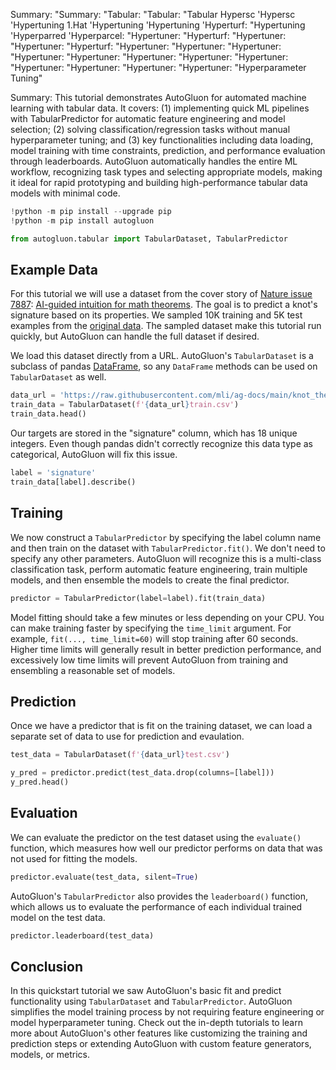 Summary: "Summary: "Tabular: "Tabular: "Tabular Hypersc 'Hypersc 'Hypertuning 1.Hat 'Hypertuning 'Hypertuning 'Hyperturf: "Hypertuning 'Hyperparred 'Hyperparcel: "Hypertuner: "Hyperturf: "Hypertuner: "Hypertuner: "Hyperturf: "Hypertuner: "Hypertuner: "Hypertuner: "Hypertuner: "Hypertuner: "Hypertuner: "Hypertuner: "Hypertuner: "Hypertuner: "Hypertuner: "Hypertuner: "Hypertuner: "Hyperparameter Tuning"

Summary: This tutorial demonstrates AutoGluon for automated machine learning with tabular data. It covers: (1) implementing quick ML pipelines with TabularPredictor for automatic feature engineering and model selection; (2) solving classification/regression tasks without manual hyperparameter tuning; and (3) key functionalities including data loading, model training with time constraints, prediction, and performance evaluation through leaderboards. AutoGluon automatically handles the entire ML workflow, recognizing task types and selecting appropriate models, making it ideal for rapid prototyping and building high-performance tabular data models with minimal code.

```python
!python -m pip install --upgrade pip
!python -m pip install autogluon
```


```python
from autogluon.tabular import TabularDataset, TabularPredictor
```

## Example Data

For this tutorial we will use a dataset from the cover story of [Nature issue 7887](https://www.nature.com/nature/volumes/600/issues/7887): [AI-guided intuition for math theorems](https://www.nature.com/articles/s41586-021-04086-x.pdf). The goal is to predict a knot's signature based on its properties. We sampled 10K training and 5K test examples from the [original data](https://github.com/deepmind/mathematics_conjectures/blob/main/knot_theory.ipynb). The sampled dataset make this tutorial run quickly, but AutoGluon can handle the full dataset if desired.

We load this dataset directly from a URL. AutoGluon's `TabularDataset` is a subclass of pandas [DataFrame](https://pandas.pydata.org/docs/reference/api/pandas.DataFrame.html), so any `DataFrame` methods can be used on `TabularDataset` as well.


```python
data_url = 'https://raw.githubusercontent.com/mli/ag-docs/main/knot_theory/'
train_data = TabularDataset(f'{data_url}train.csv')
train_data.head()
```

Our targets are stored in the "signature" column, which has 18 unique integers. Even though pandas didn't correctly recognize this data type as categorical, AutoGluon will fix this issue.



```python
label = 'signature'
train_data[label].describe()
```

## Training

We now construct a `TabularPredictor` by specifying the label column name and then train on the dataset with `TabularPredictor.fit()`. We don't need to specify any other parameters. AutoGluon will recognize this is a multi-class classification task, perform automatic feature engineering, train multiple models, and then ensemble the models to create the final predictor. 


```python
predictor = TabularPredictor(label=label).fit(train_data)
```

Model fitting should take a few minutes or less depending on your CPU. You can make training faster by specifying the `time_limit` argument. For example, `fit(..., time_limit=60)` will stop training after 60 seconds. Higher time limits will generally result in better prediction performance, and excessively low time limits will prevent AutoGluon from training and ensembling a reasonable set of models.



## Prediction

Once we have a predictor that is fit on the training dataset, we can load a separate set of data to use for prediction and evaulation.


```python
test_data = TabularDataset(f'{data_url}test.csv')

y_pred = predictor.predict(test_data.drop(columns=[label]))
y_pred.head()
```

## Evaluation

We can evaluate the predictor on the test dataset using the `evaluate()` function, which measures how well our predictor performs on data that was not used for fitting the models.


```python
predictor.evaluate(test_data, silent=True)
```

AutoGluon's `TabularPredictor` also provides the `leaderboard()` function, which allows us to evaluate the performance of each individual trained model on the test data.


```python
predictor.leaderboard(test_data)
```

## Conclusion

In this quickstart tutorial we saw AutoGluon's basic fit and predict functionality using `TabularDataset` and `TabularPredictor`. AutoGluon simplifies the model training process by not requiring feature engineering or model hyperparameter tuning. Check out the in-depth tutorials to learn more about AutoGluon's other features like customizing the training and prediction steps or extending AutoGluon with custom feature generators, models, or metrics.
